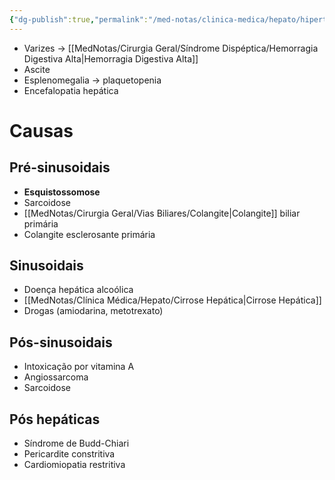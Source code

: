 ```yaml
---
{"dg-publish":true,"permalink":"/med-notas/clinica-medica/hepato/hipertensao-portal/","tags":["review"]}
---
```



- Varizes -> [[MedNotas/Cirurgia Geral/Síndrome Dispéptica/Hemorragia Digestiva Alta\|Hemorragia Digestiva Alta]]
- Ascite
- Esplenomegalia -> plaquetopenia
- Encefalopatia hepática 
# Causas
## Pré-sinusoidais
- **Esquistossomose**
- Sarcoidose
- [[MedNotas/Cirurgia Geral/Vias Biliares/Colangite\|Colangite]] biliar primária
- Colangite esclerosante primária

## Sinusoidais
- Doença hepática alcoólica
- [[MedNotas/Clínica Médica/Hepato/Cirrose Hepática\|Cirrose Hepática]]
- Drogas (amiodarina, metotrexato)

## Pós-sinusoidais
- Intoxicação por vitamina A
- Angiossarcoma
- Sarcoidose

## Pós hepáticas
- Síndrome de Budd-Chiari
- Pericardite constritiva
- Cardiomiopatia restritiva

